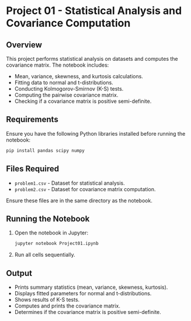 # Project 01 - Statistical Analysis and Covariance Computation

## Overview
This project performs statistical analysis on datasets and computes the covariance matrix. The notebook includes:
- Mean, variance, skewness, and kurtosis calculations.
- Fitting data to normal and t-distributions.
- Conducting Kolmogorov-Smirnov (K-S) tests.
- Computing the pairwise covariance matrix.
- Checking if a covariance matrix is positive semi-definite.

## Requirements
Ensure you have the following Python libraries installed before running the notebook:
```bash
pip install pandas scipy numpy
```

## Files Required
- `problem1.csv` - Dataset for statistical analysis.
- `problem2.csv` - Dataset for covariance matrix computation.

Ensure these files are in the same directory as the notebook.

## Running the Notebook
1. Open the notebook in Jupyter:
   ```bash
   jupyter notebook Project01.ipynb
   ```
2. Run all cells sequentially.

## Output
- Prints summary statistics (mean, variance, skewness, kurtosis).
- Displays fitted parameters for normal and t-distributions.
- Shows results of K-S tests.
- Computes and prints the covariance matrix.
- Determines if the covariance matrix is positive semi-definite.
